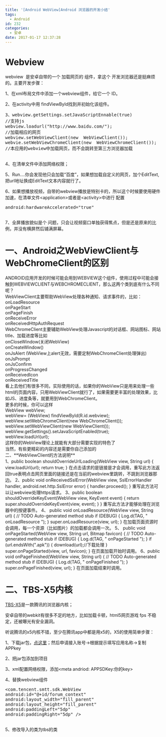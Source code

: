 ```yaml
---
title: '[Android WebView]Android 浏览器的开发小结'
tags:
  - Android
id: 232
categories:
  - 安卓
date: 2017-01-17 12:37:28
---
```


# Webview

webview  是安卓自带的一个 加载网页的 组件，拿这个 开发浏览器还是挺麻烦的。主要开发步骤：

1、在xml布局文件中添加一个webview组件，给它一个 ID。

2、在activity中用 findViewById找到并初始化该组件。
<pre>3、webview.getSettings.setJavaScriptEnnable(true)
//支持js
webview.loadurl("http://www.baidu.com/");
//加载相应的网页
webview.setWebViewClient(new  WebViewClient());
webvie.setWebViewChromeClient(new  WebViewChromeClient());
//本应用的webview中加载网页，而不会跳转至第三方浏览器加载

</pre>
4、在清单文件中添加网络权限；

5、Run....你会发现他只会加载“百度”，如果想加载自定义的网页，加个EditText,把url地址换成EditText文本内容就行了。

6、如果想播放视频，自带的webview播放是特别卡的，所以这个时候要使用硬件加速，在清单文件&lt;application&gt;或者是&lt;activity&gt;中进行 配置
<pre>android:hardwareAccelerated="true"

</pre>
7、全屏播放貌似是个 问题，只会让视频窗口单独获得焦点，但是还是原来的比例，并没有横屏然后铺满屏幕。

# 一、Android之WebViewClient与WebChromeClient的区别

<div>
<div>ANDROID应用开发的时候可能会用到WEBVIEW这个组件，使用过程中可能会接触到WEBVIEWCLIENT与WEBCHROMECLIENT，那么这两个类到底有什么不同呢？</div>
<div>WebViewClient主要帮助WebView处理各种通知、请求事件的，比如：</div>
<div>onLoadResource</div>
<div>onPageStart</div>
<div>onPageFinish</div>
<div>onReceiveError</div>
<div>onReceivedHttpAuthRequest</div>
<div>WebChromeClient主要辅助WebView处理Javascript的对话框、网站图标、网站title、加载进度等比如</div>
<div>onCloseWindow(关闭WebView)</div>
<div>onCreateWindow()</div>
<div>onJsAlert (WebView上alert无效，需要定制WebChromeClient处理弹出)</div>
<div>onJsPrompt</div>
<div>onJsConfirm</div>
<div>onProgressChanged</div>
<div>onReceivedIcon</div>
<div>onReceivedTitle</div>
<div>看上去他们有很多不同，实际使用的话，如果你的WebView只是用来处理一些html的页面内容，只用WebViewClient就行了，如果需要更丰富的处理效果，比如JS、进度条等，就要用到WebChromeClient。</div>
<div>更多的时候，你可以这样</div>
<div></div>
<div>WebView webView;</div>
<div>webView= (WebView) findViewById(R.id.webview);</div>
<div>webView.setWebChromeClient(new WebChromeClient());</div>
<div>webView.setWebViewClient(new WebViewClient());</div>
<div>webView.getSettings().setJavaScriptEnabled(true);</div>
<div>webView.loadUrl(url);</div>
<div>这样你的WebView理论上就能有大部分需要实现的特色了</div>
<div>当然，有些更精彩的内容还是需要你自己添加的</div>
<div></div>
<div>二、**WebViewClient的方法说明**</div>
<div></div>
<div>1、public boolean shouldOverrideUrlLoading(WebView view, String url) {
view.loadUrl(url);
return true;
}
在点击请求的是链接是才会调用，重写此方法返回true表明点击网页里面的链接还是在当前的webview里跳转，不跳到浏览器那边。
2、public void onReceivedSslError(WebView view, SslErrorHandler handler, android.net.http.SslError error) {
handler.proceed();
}
重写此方法可以让webview处理https请求。
3、public boolean shouldOverrideKeyEvent(WebView view, KeyEvent event) {
return super.shouldOverrideKeyEvent(view, event);
}
}
重写此方法才能够处理在浏览器中的按键事件。
4、 public void onLoadResource(WebView view, String url) {
// TODO Auto-generated method stub
if (DEBUG) {
Log.d(TAG, " onLoadResource ");
}
super.onLoadResource(view, url);
}
在加载页面资源时会调用，每一个资源（比如图片）的加载都会调用一次。
5、 public void onPageStarted(WebView view, String url, Bitmap favicon) {
// TODO Auto-generated method stub
if (DEBUG) {
Log.d(TAG, " onPageStarted ");
}
if (url.endsWith(".apk")) {
download(url);//下载处理
}
super.onPageStarted(view, url, favicon);
}
在页面加载开始时调用。
6、public void onPageFinished(WebView view, String url) {
// TODO Auto-generated method stub
if (DEBUG) {
Log.d(TAG, " onPageFinished ");
}
super.onPageFinished(view, url);
}
在页面加载结束时调用。</div>
</div>

# 二、TBS-X5内核

[TBS-X5](http://x5.tencent.com/)是一款腾讯的浏览器内核；

安卓自带的webkit有很多不足的地方，比如加载卡顿，html5网页游戏 fps 不稳定，还被曝光有安全漏洞。

听说腾讯的x5内核不错，至少在腾讯app中都是用x5的，X5的使用简单步骤：

1、下载jar包，[点这里](http://res.imtt.qq.com/TES/tbs_sdk_thirdapp_v2.6.0.1045_36900.zip)；然后申请接入账号-&gt;根据提示填写应用名称-&gt;复制APPkey

2、把jar包添加到项目

3、xml配置网络权限，添加&lt;meta andriod: APPSDKey:你的key&gt;

4、替换webview组件
<pre>&lt;com.tencent.smtt.sdk.WebView
android:id="@+id/forum_context"
android:layout_width="fill_parent"
android:layout_height="fill_parent"
android:paddingLeft="5dp"
android:paddingRight="5dp" /&gt;

</pre>
5、修改导入的类为tbs的类

&nbsp;

&nbsp;